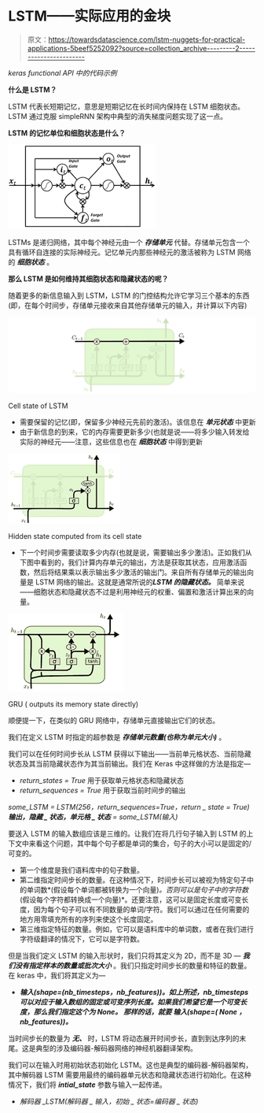 # LSTM——实际应用的金块

> 原文：<https://towardsdatascience.com/lstm-nuggets-for-practical-applications-5beef5252092?source=collection_archive---------2----------------------->

*keras functional API 中的代码示例*

**什么是 LSTM？**

LSTM 代表长短期记忆，意思是短期记忆在长时间内保持在 LSTM 细胞状态。LSTM 通过克服 simpleRNN 架构中典型的消失梯度问题实现了这一点。

**LSTM 的记忆单位和细胞状态是什么？**

![](img/3787944e17ad09389172b9d338995144.png)

LSTMs 是递归网络，其中每个神经元由一个 ***存储单元*** 代替。存储单元包含一个具有循环自连接的实际神经元。记忆单元内那些神经元的激活被称为 LSTM 网络的 ***细胞状态*** 。

**那么 LSTM 是如何维持其细胞状态和隐藏状态的呢？**

随着更多的新信息输入到 LSTM，LSTM 的门控结构允许它学习三个基本的东西(即，在每个时间步，存储单元接收来自其他存储单元的输入，并计算以下内容)

![](img/315b06669286a86dbab272e616b5ef94.png)

Cell state of LSTM

*   需要保留的记忆(即，保留多少神经元先前的激活)。该信息在 ***单元状态*** 中更新
*   由于新信息的到来，它的内存需要更新多少(也就是说——将多少输入转发给实际的神经元——注意，这些信息也在 ***细胞状态*** 中得到更新

![](img/f173f268782e26d1f7ca205e5d258327.png)

Hidden state computed from its cell state

*   下一个时间步需要读取多少内存(也就是说，需要输出多少激活)。正如我们从下图中看到的，我们计算内存单元的输出，方法是获取其状态，应用激活函数，然后将结果乘以表示输出多少激活的输出门。来自所有存储单元的输出向量是 LSTM 网络的输出。这就是通常所说的***LSTM 的隐藏状态。*** 简单来说——细胞状态和隐藏状态不过是利用神经元的权重、偏置和激活计算出来的向量。

![](img/be0f815246a3120e2267d350a5324f5e.png)

GRU ( outputs its memory state directly)

顺便提一下，在类似的 GRU 网络中，存储单元直接输出它们的状态。

我们在定义 LSTM 时指定的超参数是 ***存储单元数量(也称为单元大小)*** 。

我们可以在任何时间步长从 LSTM 获得以下输出——当前单元格状态、当前隐藏状态及其当前隐藏状态作为其当前输出。我们在 Keras 中这样做的方法是指定—

*   *return_states = True* 用于获取单元格状态和隐藏状态
*   *return_sequences = True* 用于获取当前时间步的输出

*some_LSTM = LSTM(256，return_sequences=True，return _ state = True)* ***输出，隐藏 _ 状态，单元格 _ 状态*** *= some_LSTM(输入)*

要送入 LSTM 的输入数组应该是三维的。让我们在将几行句子输入到 LSTM 的上下文中来看这个问题，其中每个句子都是单词的集合，句子的大小可以是固定的/可变的。

*   第一个维度是我们语料库中的句子数量。
*   第二维指定时间步长的数量。在这种情况下，时间步长可以被视为特定句子中的单词数*(假设每个单词都被转换为一个向量)*。否则可以是句子中的字符数*(假设每个字符都转换成一个向量)*。还要注意，这可以是固定长度或可变长度，因为每个句子可以有不同数量的单词/字符。我们可以通过在任何需要的地方用零填充所有的序列来使这个长度固定。
*   第三维指定特征的数量。例如，它可以是语料库中的单词数，或者在我们进行字符级翻译的情况下，它可以是字符数。

但是当我们定义 LSTM 的输入形状时，我们只将其定义为 2D，而不是 3D — ***我们没有指定样本的数量或批次大小*** 。我们只指定时间步长的数量和特征的数量。在 keras 中，我们将其定义为—

*   ***输入(shape=(nb_timesteps，nb_features))。如上所述，nb_timesteps 可以对应于输入数组的固定或可变序列长度。如果我们希望它是一个可变长度，那么我们指定这个为 ***None。*** 那样的话，就要 ***输入(shape=(* None *，nb_features))。******

当时间步长的数量为 ***无、*** 时，LSTM 将动态展开时间步长，直到到达序列的末尾。这是典型的涉及编码器-解码器网络的神经机器翻译架构。

我们可以在输入时用初始状态初始化 LSTM。这也是典型的编码器-解码器架构，其中解码器 LSTM 需要用最终的编码器单元状态和隐藏状态进行初始化。在这种情况下，我们将 ***intial_state*** 参数与输入一起传递。

*   *解码器 _LSTM(解码器 _ 输入，初始 _ 状态=编码器 _ 状态)*